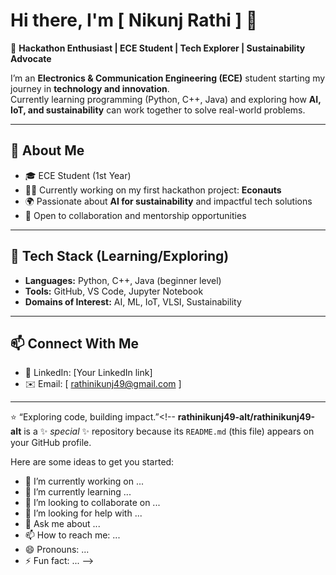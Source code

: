 # Hi there, I'm [ Nikunj Rathi ] 👋  

🚀 **Hackathon Enthusiast | ECE Student | Tech Explorer | Sustainability Advocate**  

I’m an **Electronics & Communication Engineering (ECE)** student starting my journey in **technology and innovation**.  
Currently learning programming (Python, C++, Java) and exploring how **AI, IoT, and sustainability** can work together to solve real-world problems.  

---

## 🌱 About Me  
- 🎓 ECE Student (1st Year)  
- 🧑‍💻 Currently working on my first hackathon project: **Econauts**  
- 🌍 Passionate about **AI for sustainability** and impactful tech solutions  
- 🤝 Open to collaboration and mentorship opportunities  

---

## 🔧 Tech Stack (Learning/Exploring)  
- **Languages:** Python, C++, Java (beginner level)  
- **Tools:** GitHub, VS Code, Jupyter Notebook  
- **Domains of Interest:** AI, ML, IoT, VLSI, Sustainability  

---

## 📫 Connect With Me  
- 💼 LinkedIn: [Your LinkedIn link]  
- ✉️ Email: [ rathinikunj49@gmail.com ]  

---

⭐️ “Exploring code, building impact.”<!--
**rathinikunj49-alt/rathinikunj49-alt** is a ✨ _special_ ✨ repository because its `README.md` (this file) appears on your GitHub profile.

Here are some ideas to get you started:

- 🔭 I’m currently working on ...
- 🌱 I’m currently learning ...
- 👯 I’m looking to collaborate on ...
- 🤔 I’m looking for help with ...
- 💬 Ask me about ...
- 📫 How to reach me: ...
- 😄 Pronouns: ...
- ⚡ Fun fact: ...
-->

